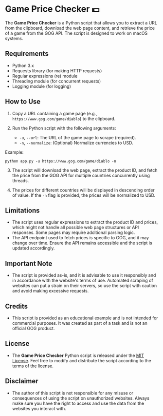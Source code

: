 # Game Price Checker 💵

The **Game Price Checker** is a Python script that allows you to extract a URL from the clipboard, download the web page content, and retrieve the price of a game from the GOG API. The script is designed to work on macOS systems.

## Requirements

- Python 3.x
- Requests library (for making HTTP requests)
- Regular expressions (re) module
- Threading module (for concurrent requests)
- Logging module (for logging)

## How to Use

1. Copy a URL containing a game page (e.g., `https://www.gog.com/game/diablo`) to the clipboard.

2. Run the Python script with the following arguments:

    - `-u`, `--url`: The URL of the game page to scrape (required).
    - `-n`, `--normalize`: (Optional) Normalize currencies to USD.

Example:
```
python app.py -u https://www.gog.com/game/diablo -n
```

3. The script will download the web page, extract the product ID, and fetch the price from the GOG API for multiple countries concurrently using threads.

4. The prices for different countries will be displayed in descending order of value. If the `-n` flag is provided, the prices will be normalized to USD.

## Limitations

- The script uses regular expressions to extract the product ID and prices, which might not handle all possible web page structures or API responses. Some pages may require additional parsing logic.
- The API endpoint used to fetch prices is specific to GOG, and it may change over time. Ensure the API remains accessible and the script is updated accordingly.

## Important Note

- The script is provided as-is, and it is advisable to use it responsibly and in accordance with the website's terms of use. Automated scraping of websites can put a strain on their servers, so use the script with caution and avoid making excessive requests.

## Credits

- This script is provided as an educational example and is not intended for commercial purposes. It was created as part of a task and is not an official GOG product.

## License

- The **Game Price Checker** Python script is released under the [MIT License](LICENSE). Feel free to modify and distribute the script according to the terms of the license.

## Disclaimer

- The author of this script is not responsible for any misuse or consequences of using the script on unauthorized websites. Always make sure you have the right to access and use the data from the websites you interact with.
